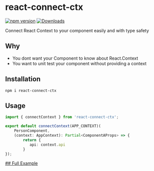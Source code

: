 # react-connect-ctx

[![npm version](https://badge.fury.io/js/react-connect-ctx.svg)](https://badge.fury.io/js/react-connect-ctx)
[![Downloads](https://img.shields.io/npm/dt/react-connect-ctx.svg)](https://www.npmjs.com/package/react-connect-ctx)

Connect React Context to your component easily and with type safety

## Why
- You dont want your Component to know about React.Context
- You want to unit test your component without providing a context

## Installation
```
npm i react-connect-ctx
```

## Usage
```ts
import { connectContext } from 'react-connect-ctx';

export default connectContext(APP_CONTEXT)(
    PersonComponent,
    (context: AppContext): Partial<ComponentAProps> => {
        return {
           api: context.api
        }
});

```
[## Full Example](docs/EXAMPLE.md)
